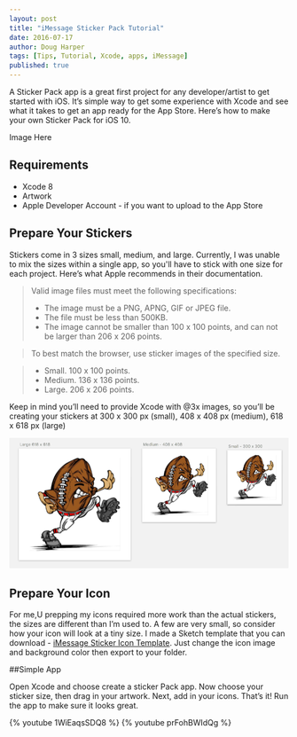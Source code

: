 ```yaml
---
layout: post
title: "iMessage Sticker Pack Tutorial"
date: 2016-07-17
author: Doug Harper
tags: [Tips, Tutorial, Xcode, apps, iMessage]
published: true
---
```


A Sticker Pack app is a great first project for any developer/artist to get started with iOS.  It’s simple way to get some experience with Xcode and see what it takes to get an app ready for the App Store.  Here’s how to make your own Sticker Pack for iOS 10.

Image Here

## Requirements
* Xcode 8 
* Artwork
* Apple Developer Account - if you want to upload to the App Store 

## Prepare Your Stickers

Stickers come in 3 sizes small, medium, and large.  Currently, I was unable to mix the sizes within a single app, so you'll have to stick with one size for each project.  Here’s what Apple recommends in their documentation.

> Valid image files must meet the following specifications:
> 
> * The image must be a PNG, APNG, GIF or JPEG file.
> * The file must be less than 500KB.
> * The image cannot be smaller than 100 x 100 points, and can not be larger than 206 x 206 points.

> To best match the browser, use sticker images of the specified size. 

> * Small. 100 x 100 points.
> * Medium. 136 x 136 points.
> * Large. 206 x 206 points.

Keep in mind you’ll need to provide Xcode with @3x images, so you’ll be creating your  stickers at 300 x 300 px (small), 408 x 408 px (medium), 618 x 618 px (large) 

![iMessage Sticker in Sketch](/images/iMessage-Stickers.png "iMessage Sticker in Sketch")

## Prepare Your Icon

For me,U prepping my icons required more work than the actual stickers, the sizes are different than I’m used to.  A few are very small, so consider how your icon will look at a tiny size.  I made a Sketch template that you can download - [iMessage Sticker Icon Template](http://endodoug.github.io/download/iMessage-App-Icon-Template.sketch).  Just change the icon image and background color then export to your folder.

##Simple App

Open Xcode and choose create a sticker Pack app.  Now choose your sticker size, then drag in your artwork.  Next, add in your icons.  That’s it! Run the app to make sure it looks great.

{% youtube 1WiEaqsSDQ8 %}
{% youtube prFohBWIdQg %}

